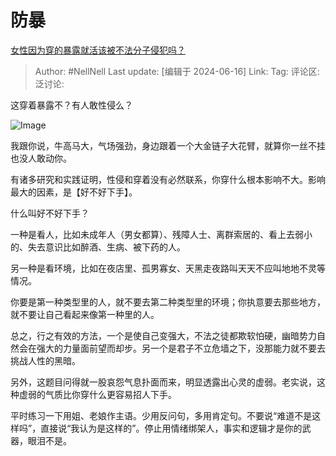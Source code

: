 # 防暴
[女性因为穿的暴露就活该被不法分子侵犯吗？](https://www.zhihu.com/question/595741986/answer/3532492703)

> Author: #NellNell
> Last update: [编辑于 2024-06-16]
> Link:
> Tag:
> 评论区:
> 泛讨论:

这穿着暴露不？有人敢性侵么？

![Image](https://pic1.zhimg.com/50/v2-ca68fcb5fa30c44c64ebf3f1879d7e7a_720w.jpg?source=2c26e567)

我跟你说，牛高马大，气场强劲，身边跟着一个大金链子大花臂，就算你一丝不挂也没人敢动你。

有诸多研究和实践证明，性侵和穿着没有必然联系，你穿什么根本影响不大。影响最大的因素，是【好不好下手】。

什么叫好不好下手？

一种是看人，比如未成年人（男女都算）、残障人士、离群索居的、看上去弱小的、失去意识比如醉酒、生病、被下药的人。

另一种是看环境，比如在夜店里、孤男寡女、天黑走夜路叫天天不应叫地地不灵等情况。

你要是第一种类型里的人，就不要去第二种类型里的环境；你执意要去那些地方，就不要让自己看起来像第一种里的人。

总之，行之有效的方法，一个是使自己变强大，不法之徒都欺软怕硬，幽暗势力自然会在强大的力量面前望而却步。另一个是君子不立危墙之下，没那能力就不要去挑战人性的黑暗。

另外，这题目问得就一股哀怨气息扑面而来，明显透露出心灵的虚弱。老实说，这种虚弱的气质比你穿什么更容易招人下手。

平时练习一下用姐、老娘作主语。少用反问句，多用肯定句。不要说“难道不是这样吗”，直接说“我认为是这样的”。停止用情绪绑架人，事实和逻辑才是你的武器，眼泪不是。

